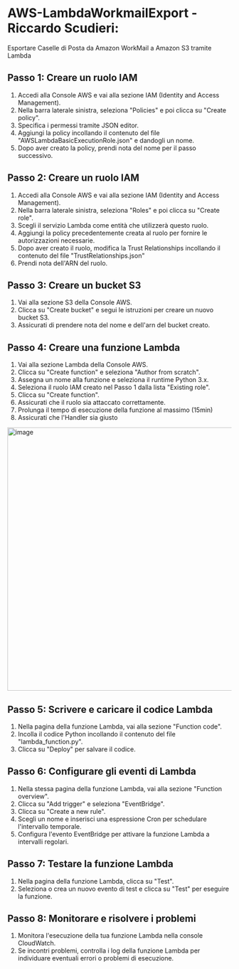 # AWS-LambdaWorkmailExport - Riccardo Scudieri: 
Esportare Caselle di Posta da Amazon WorkMail a Amazon S3 tramite Lambda


## Passo 1: Creare un ruolo IAM

1. Accedi alla Console AWS e vai alla sezione IAM (Identity and Access Management).
2. Nella barra laterale sinistra, seleziona "Policies" e poi clicca su "Create policy".
3. Specifica i permessi tramite JSON editor.
4. Aggiungi la policy incollando il contenuto del file "AWSLambdaBasicExecutionRole.json" e dandogli un nome.
5. Dopo aver creato la policy, prendi nota del nome per il passo successivo.
   
## Passo 2: Creare un ruolo IAM

1. Accedi alla Console AWS e vai alla sezione IAM (Identity and Access Management).
2. Nella barra laterale sinistra, seleziona "Roles" e poi clicca su "Create role".
3. Scegli il servizio Lambda come entità che utilizzerà questo ruolo.
4. Aggiungi la policy precedentemente creata al ruolo per fornire le autorizzazioni necessarie.
5. Dopo aver creato il ruolo, modifica la Trust Relationships incollando il contenuto del file "TrustRelationships.json"
6. Prendi nota dell'ARN del ruolo.

## Passo 3: Creare un bucket S3

1. Vai alla sezione S3 della Console AWS.
2. Clicca su "Create bucket" e segui le istruzioni per creare un nuovo bucket S3.
3. Assicurati di prendere nota del nome e dell'arn del bucket creato.

## Passo 4: Creare una funzione Lambda

1. Vai alla sezione Lambda della Console AWS.
2. Clicca su "Create function" e seleziona "Author from scratch".
3. Assegna un nome alla funzione e seleziona il runtime Python 3.x.
4. Seleziona il ruolo IAM creato nel Passo 1 dalla lista "Existing role".
5. Clicca su "Create function".
6. Assicurati che il ruolo sia attaccato correttamente.
7. Prolunga il tempo di esecuzione della funzione al massimo (15min)
8. Assicurati che l'Handler sia giusto
<img width="592" alt="image" src="https://github.com/asatu/AWS-LambdaWorkmailExport/assets/13770039/750d7f70-2e2f-457f-8cf6-56db6148f9c4">


## Passo 5: Scrivere e caricare il codice Lambda

1. Nella pagina della funzione Lambda, vai alla sezione "Function code".
2. Incolla il codice Python incollando il contenuto del file "lambda_function.py".
3. Clicca su "Deploy" per salvare il codice.

## Passo 6: Configurare gli eventi di Lambda

1. Nella stessa pagina della funzione Lambda, vai alla sezione "Function overview".
2. Clicca su "Add trigger" e seleziona "EventBridge".
3. Clicca su "Create a new rule".
4. Scegli un nome e inserisci una espressione Cron per schedulare l'intervallo temporale.
5. Configura l'evento EventBridge per attivare la funzione Lambda a intervalli regolari.

## Passo 7: Testare la funzione Lambda

1. Nella pagina della funzione Lambda, clicca su "Test".
2. Seleziona o crea un nuovo evento di test e clicca su "Test" per eseguire la funzione.

## Passo 8: Monitorare e risolvere i problemi

1. Monitora l'esecuzione della tua funzione Lambda nella console CloudWatch.
2. Se incontri problemi, controlla i log della funzione Lambda per individuare eventuali errori o problemi di esecuzione.
